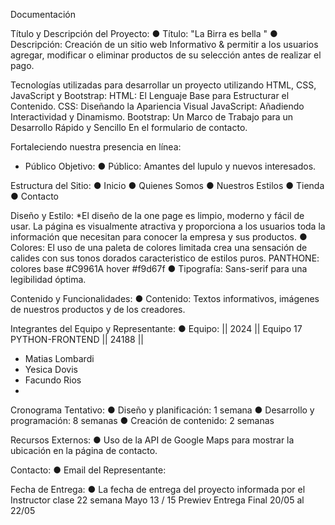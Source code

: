 Documentación 


Título y Descripción del Proyecto:
  ● Título: "La Birra es bella "
  ● Descripción: Creación de un sitio web Informativo &  permitir a los usuarios agregar, modificar o eliminar productos de su selección antes de realizar el pago.

Tecnologías utilizadas para desarrollar un proyecto utilizando HTML, CSS, JavaScript y Bootstrap:
  HTML: El Lenguaje Base para Estructurar el Contenido.
  CSS: Diseñando la Apariencia Visual
  JavaScript: Añadiendo Interactividad y Dinamismo.
  Bootstrap: Un Marco de Trabajo para un Desarrollo Rápido y Sencillo En el formulario de contacto.
  
Fortaleciendo nuestra presencia en línea:
  * Público Objetivo:
  ● Público: Amantes del lupulo y nuevos interesados.

Estructura del Sitio:
  ● Inicio
  ● Quienes Somos
  ● Nuestros Estilos
  ● Tienda
  ● Contacto

 Diseño y Estilo:
  *El diseño de la one page es limpio, moderno y fácil de usar. La página es visualmente atractiva y proporciona a los usuarios toda la información que necesitan para conocer la empresa y sus productos.
  ● Colores: El uso de una paleta de colores limitada crea una sensación de calides con sus tonos dorados caracteristico de estilos puros.
  PANTHONE: colores base #C9961A  hover #f9d67f
  ● Tipografía: Sans-serif para una legibilidad óptima.

Contenido y Funcionalidades:
  ● Contenido: Textos informativos, imágenes de nuestros productos y de los creadores.

Integrantes del Equipo y Representante:
  ● Equipo: 
  || 2024 || Equipo 17 PYTHON-FRONTEND || 24188 ||
  - Matias Lombardi
  - Yesica Dovis
  - Facundo Rios
  - 

Cronograma Tentativo:
  ● Diseño y planificación: 1 semana
  ● Desarrollo y programación: 8 semanas
  ● Creación de contenido: 2 semanas

Recursos Externos:
  ● Uso de la API de Google Maps para mostrar la ubicación en la página
de contacto.

Contacto:
  ● Email del Representante:

Fecha de Entrega:
  ● La fecha de entrega del proyecto informada por el Instructor clase 22  semana Mayo 13 / 15 Prewiev  Entrega Final 20/05 al 22/05

